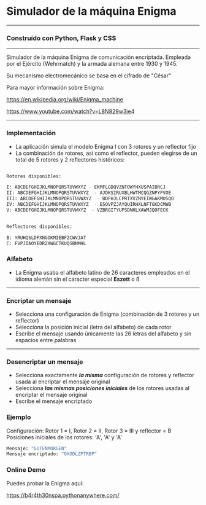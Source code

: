 # Simulador de la máquina Enigma  

---

### Construído con Python, Flask y CSS

---

Simulador de la máquina Enigma de comunicación encriptada. Empleada por el Ejército (Wehrmatch) y la armada alemana entre 1930 y 1945.

Su mecanismo electromecánico se basa en el cifrado de "César"

Para mayor información sobre Enigma: 

https://en.wikipedia.org/wiki/Enigma_machine

https://www.youtube.com/watch?v=L8N829w3je4


---

### Implementación 

- La aplicación simula el modelo Enigma I con 3 rotores y un reflector fijo
- La combinación de rotores, así como el reflector, pueden elegirse de un total de 5 rotores y 2 reflectores históricos:

```sh

Rotores disponibles:

I: ABCDEFGHIJKLMNOPQRSTUVWXYZ - EKMFLGDQVZNTOWYHXUSPAIBRCJ  
II: ABCDEFGHIJKLMNOPQRSTUVWXYZ  - AJDKSIRUXBLHWTMCQGZNPYFVOE
III: ABCDEFGHIJKLMNOPQRSTUVWXYZ  - BDFHJLCPRTXVZNYEIWGAKMUSQO
IV: ABCDEFGHIJKLMNOPQRSTUVWXYZ  - ESOVPZJAYQUIRHXLNFTGKDCMWB
V: ABCDEFGHIJKLMNOPQRSTUVWXYZ  - VZBRGITYUPSDNHLXAWMJQOFECK


Reflectores disponibles:

B: YRUHQSLDPXNGOKMIEBFZCWVJAT
C: FVPJIAOYEDRZXWGCTKUQSBNMHL
```

### Alfabeto

- La Enigma usaba el alfabeto latino de 26 caracteres empleados en el idioma alemán sin el caracter especial **Eszett** o ß 

---

### Encriptar un mensaje

- Selecciona una configuración de Enigma (combinación de 3 rotores y un reflector)
- Selecciona la posición inicial (letra del alfabeto) de cada rotor
- Escribe el mensaje usando únicamente las 26 letras del alfabeto y sin espacios entre palabras 

---

### Desencriptar un mensaje

- Selecciona exactamente ***la misma*** configuración de rotores y reflector usada al encriptar el mensaje original
- Selecciona ***las mismas posiciones iniciales*** de los rotores usadas al encriptar el mensaje original
- Escribe el mensaje encriptado

### Ejemplo

Configuración: Rotor 1 = I, Rotor 2 = II, Rotor 3 = III y reflector = B
Posiciones iniciales de los rotores: 'A', 'A' y 'A'

```sh
Mensaje: "GUTENMORGEN"
Mensaje encriptado: "OXODLZPTRBP"
```

### Online Demo
Puedes probar la Enigma aquí:  

https://b4r4th30nspa.pythonanywhere.com/

